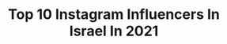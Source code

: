 ---
title: Top 10 Instagram Influencers In Israel In 2021
description: >-
  Find top Instagram influencers in Israel in 2021. Most popular hashtags: #nicolzelikman #quarantine #adama.
platform: Instagram
hits: 32
text_top: See the best Instagram profiles on inBeat.
text_bottom: Our platform has 32 Instagram influencers like this in Israel for you to contact.
profiles:
  - username: "liz_itach"
    fullname: >-
      LIZ  ITACH | ליז איטח
    bio: >-
      Model at - 🇮🇱 @elite_israel For inquires - Tomer@elite-model.co.il | ISRAEL |
    location: "Israel"
    followers: 26723
    engagement: 715
    commentsToLikes: 0.056567
    id: ck0tylkxcn5n50i195m0d8qkq
    verified: false
    hashtags: ""
  - username: "danafesenko"
    fullname: >-
      𝗗𝗮𝗻𝗮 𝗙𝗲𝘀𝗲𝗻𝗸𝗼
    bio: >-
      ‎‏𝘝𝘪𝘷𝘢 𝘢 𝘝𝘪𝘥𝘢 𝘘𝘶𝘦 𝘝𝘰𝘤ê 𝘈𝘮𝘢🌍❤️ 𝐁𝐨𝐨𝐤𝐢𝐧𝐠/𝐜𝐨𝐥𝐥𝐚𝐛 : 𝐃𝐞𝐧𝐢.𝐟𝐞𝐬𝐞𝐧𝐤𝐨@𝐠𝐦𝐚𝐢𝐥.𝐜𝐨𝐦 ‎
    location: "Israel"
    followers: 38796
    engagement: 904
    commentsToLikes: 0.019428
    id: ck13bpbv0wirf0i19h6dz3cma
    verified: false
    hashtags: ""
  - username: "kseniatarantul"
    fullname: >-
      Ksenia Tarantul קסניה טרנטול
    bio: >-
      •Fall in LOVE with your eyes closed . . 📩Sushi1810@gmail.com
    location: "Israel"
    followers: 170046
    engagement: 193
    commentsToLikes: 0.037218
    id: ck0w0smtofu5g0i191udqj2h3
    verified: true
    hashtags: "#dysoncorrale, #dysonhairhealth"
  - username: "sari_lav"
    fullname: >-
      sari_lav❤ohayon
    bio: >-
      married👫+👶🤱🏼 Model📸💄🇮🇱 Life style |fashion |travel Israel @photo_sari_ :צלמת
    location: "Israel"
    followers: 2255
    engagement: 1314
    commentsToLikes: 0.204883
    id: ck15qc72c25840i19w6v1zdlt
    verified: false
    hashtags: ""
  - username: "karingreenbergg"
    fullname: >-
      Karin Greenberg nezer
    bio: >-
      @goldenmia_cosmetics @karingreenberg_jewelry ‏Israel 🇮🇱 27.11.1990
    location: "Israel"
    followers: 72986
    engagement: 453
    commentsToLikes: 0.021025
    id: ck0u8nakj7w1j0i19fm1x0gax
    verified: false
    hashtags: "#happyholiday, #happiness, #alwayssmile, #liam"
  - username: "sharongabay2"
    fullname: >-
      Sharon Gabay | Photographer
    bio: >-
      Professional photographer | Art | Street | Studio Jerusalem Israel 🇮🇱❤🇮🇱 My studio account: @studio.photography.s.g Founder: @our_jerusalem
    location: "Israel"
    followers: 43435
    engagement: 357
    commentsToLikes: 0.032921
    id: ck138gv9lg6au0i1910zaw79h
    verified: false
    hashtags: "#shanatova, #israel, #usa, #peace"
  - username: "nicol_zelikman"
    fullname: >-
      NICOL ZELIKMAN🇮🇱
    bio: >-
      Rhythmic gymnastics national team 🇮🇱 EUROPEANS: 2015-2019 (1x Silver,3x bronze, 9th)🏅 WORLDS:2018/19 (x1 silvr, 11th)🥈 30/01/01 🎉 #roadtotokyo2020🇯🇵
    location: "Israel"
    followers: 15576
    engagement: 1034
    commentsToLikes: 0.028683
    id: ck0vz4hld79hz0i19jasnyrvl
    verified: false
    hashtags: "#adama, #teamzelikman, #nicolzelikman, #gymnastics"
  - username: "swinopass"
    fullname: >-
      PHOTOGRAPHER•ISRAEL•ICELAND
    bio: >-
      Daniel Notcake 🌎 Destination Wedding Photographer 80+ Countries📍 Based in Tel Aviv 🇮🇱 Languages 🇷🇺🇬🇧
    location: "Israel"
    followers: 43041
    engagement: 256
    commentsToLikes: 0.036591
    id: ck0w1nsi1k8zn0i196bnq599b
    verified: false
    hashtags: "#notcake, #afterpandemiciwillflyto, #visitindonesia"
  - username: "linoy_ashram"
    fullname: >-
      Linoy_ashram
    bio: >-
      🎉13/05/99🎉 Israel 🇮🇱 WCH baku 2019🥈🥈🥈🥈🥉🥉. my shop ⬇️
    location: "Israel"
    followers: 57416
    engagement: 922
    commentsToLikes: 0.015088
    id: ck0vz4h9v79fb0i19463hposd
    verified: true
    hashtags: "#coachasgymnast, #tbtbatmitzvah, #readyforsport, #createdwithadidas"
  - username: "shahar_saul"
    fullname: >-
      שחר סאול - shahar saul
    bio: >-
      🇮🇱 & 🇨🇩 ניהול אישי וייצוג: Roms studios & Gaga Booking ליצירת קשר והזמנת הופעות - אופיר: 050-849-9347‬ ☆לשיר החדש - קשר קרקע☆ אל תשכחו להירשם לערוץ!👇
    location: "Israel"
    followers: 11495
    engagement: 898
    commentsToLikes: 0.050518
    id: ck0w6gaw38f840i19y6n1nnxb
    verified: false
    hashtags: "#quarantine, #trippy"
---